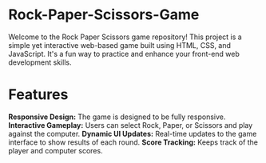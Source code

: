 # Rock-Paper-Scissors-Game
<p>Welcome to the Rock Paper Scissors game repository! This project is a simple yet interactive web-based game built using HTML, CSS, and JavaScript. It's a fun way to practice and enhance your front-end web development skills.</p>
<h1>Features</h1>
<b>Responsive Design:</b> The game is designed to be fully responsive.
</n>
<b>Interactive Gameplay:</b> Users can select Rock, Paper, or Scissors and play against the computer.
<b>Dynamic UI Updates:</b> Real-time updates to the game interface to show results of each round.
<b>Score Tracking:</b> Keeps track of the player and computer scores.
